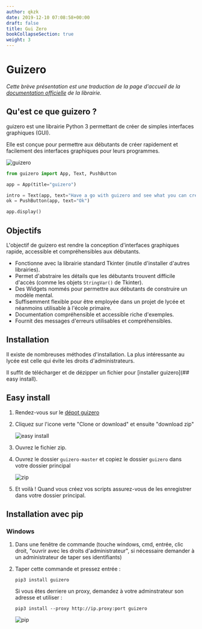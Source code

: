 ```yaml
---
author: qkzk
date: 2019-12-10 07:08:58+00:00
draft: false
title: Gui Zero
bookCollapseSection: true
weight: 3
---
```


# Guizero


_Cette brève présentation est une traduction de la page d'accueil de la_
_[documentation officielle](https://lawsie.github.io/guizero/about/)_
_de la librairie._

## Qu'est ce que guizero ?

guizero est une librairie Python 3 permettant de créer de simples
interfaces graphiques (GUI).

Elle est conçue pour permettre aux débutants de créer rapidement et
facilement des interfaces graphiques pour leurs programmes.

![guizero](/docs/nsi/cours_premiere/programmation/outils/libraries_faciles/gui_zero/img/0.png)

~~~python
from guizero import App, Text, PushButton

app = App(title="guizero")

intro = Text(app, text="Have a go with guizero and see what you can create.")
ok = PushButton(app, text="Ok")

app.display()
~~~

## Objectifs

L'objectif de guizero est rendre la conception d'interfaces graphiques
rapide, accessible et compréhensibles aux débutants.

* Fonctionne avec la librairie standard Tkinter (inutile d'installer d'autres librairies).
* Permet d'abstraire les détails que les débutants trouvent difficile
  d'accès (comme les objets `StringVar()` de Tkinter).
* Des Widgets nommés pour permettre aux débutants de construire un modèle mental.
* Suffisemment flexible pour être employée dans un projet de lycée et néanmoins utilisable à l'école primaire.
* Documentation compréhensible et accessible riche d'exemples.
* Fournit des messages d'erreurs utilisables et compréhensibles.

## Installation

Il existe de nombreuses méthodes d'installation. La plus intéressante au lycée est celle qui évite les droits d'administrateurs.

Il suffit de télécharger et de dézipper un fichier pour [installer guizero](## easy install).

## Easy install

1. Rendez-vous sur le [dépot guizero](https://github.com/lawsie/guizero)
2. Cliquez sur l'icone verte "Clone or download" et ensuite "download zip"

    ![easy install](/docs/nsi/cours_premiere/programmation/outils/libraries_faciles/gui_zero/img/1.png)
3. Ouvrez le fichier zip.
4. Ouvrez le dossier `guizero-master` et copiez le dossier `guizero` dans votre dossier principal

    ![zip](/docs/nsi/cours_premiere/programmation/outils/libraries_faciles/gui_zero/img/2.png)
5. Et voilà ! Quand vous créez vos scripts assurez-vous de les enregistrer dans votre dossier principal.

## Installation avec pip

### Windows

1. Dans une fenêtre de commande (touche windows, cmd, entrée, clic droit, "ouvrir avec les droits d'administrateur", si nécessaire demander à un administrateur de taper ses identifiants)
2. Taper cette commande et pressez entrée :

    `pip3 install guizero`

    Si vous êtes derriere un proxy, demandez à votre adminstrateur son adresse et utiliser :

    `pip3 install --proxy http://ip.proxy:port guizero`

    ![pip](/docs/nsi/cours_premiere/programmation/outils/libraries_faciles/gui_zero/img/3.gif)
